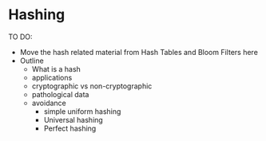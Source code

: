 # Hashing

TO DO:
* Move the hash related material from Hash Tables and Bloom Filters here
* Outline
    - What is a hash
    - applications
    - cryptographic vs non-cryptographic
    - pathological data
    - avoidance
        - simple uniform hashing
        - Universal hashing
        - Perfect hashing
